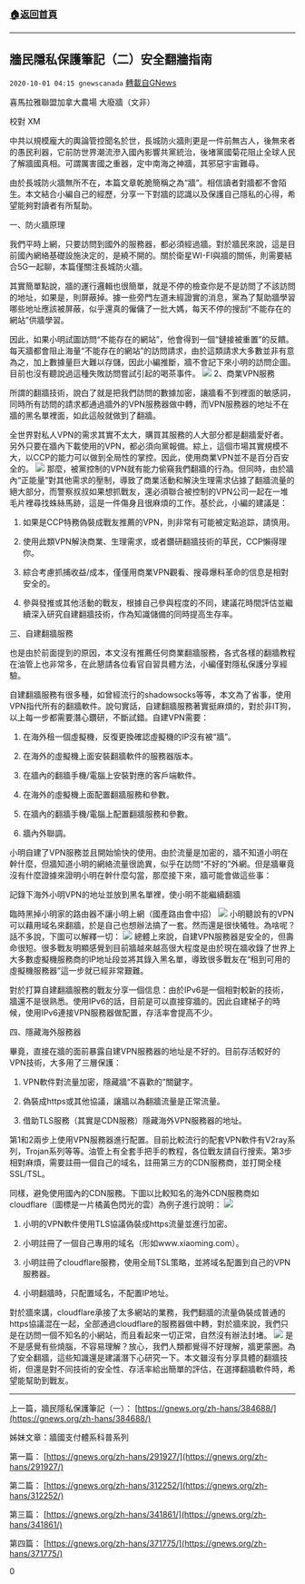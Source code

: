###  [:house:返回首頁](https://github.com/ourhimalayas/txt)
---

## 牆民隱私保護筆記（二）安全翻牆指南
`2020-10-01 04:15 gnewscanada` [轉載自GNews](https://gnews.org/zh-hant/394613/)

喜馬拉雅聯盟加拿大農場   大廢牆（文非）

校對   XM

中共以規模龐大的輿論管控聞名於世，長城防火牆則更是一件前無古人，後無來者的愚民利器，它前防世界潮流滲入國內影響共黨統治，後堵黨國菊花阻止全球人民了解牆國真相。可謂厲害國之重器，定中南海之神牆，其邪惡宇宙難尋。

由於長城防火牆無所不在，本篇文章乾脆簡稱之為“牆”。相信讀者對牆都不會陌生。本文結合小編自己的經歷，分享一下對牆的認識以及保護自己隱私的心得，希望能夠對讀者有所幫助。

一、防火牆原理

我們平時上網，只要訪問到國外的服務器，都必須經過牆。對於牆民來說，這是目前國內網絡基礎設施決定的，是繞不開的。關於衛星WI-FI與牆的關係，則需要結合5G一起聊，本篇僅關注長城防火牆。

其實簡單點說，牆的運行邏輯也很簡單，就是不停的檢查你是不是訪問了不該訪問的地址，如果是，則屏蔽掉。據一些旁門左道未經證實的消息，黨為了幫助牆學習哪些地址應該被屏蔽，似乎還真的僱傭了一批大媽，每天不停的搜刮“不能存在的網站”供牆學習。

因此，如果小明試圖訪問“不能存在的網站”，他會得到一個“鏈接被重置”的反饋。每天牆都會阻止海量“不能存在的網站”的訪問請求，由於這類請求大多數並非有意為之，加上數據量巨大難以存儲，因此小編推斷，牆不會記下來小明的訪問企圖。目前也沒有聽說過這種失敗訪問嘗試引起的喝茶事件。
![]()![](https://s3.amazonaws.com/gnews-media-offload/wp-content/uploads/2020/10/01040301/1-4.png)
2、商業VPN服務

所謂的翻牆技術，說白了就是把我們訪問的數據加密，讓牆看不到裡面的敏感詞，同時所有訪問的請求都通過牆外的VPN服務器做中轉，而VPN服務器的地址不在牆的黑名單裡面，如此這般就做到了翻牆。

全世界對私人VPN的需求其實不太大，購買其服務的人大部分都是翻牆愛好者。另外只要在牆內下載使用的VPN，都必須向黨報備。綜上，這個市場其實規模不大，以CCP的能力可以做到全局性的掌控。因此，使用商業VPN並不是百分百安全的。
![]()![](https://s3.amazonaws.com/gnews-media-offload/wp-content/uploads/2020/10/01040316/2-2.png)
那麼，被黨控制的VPN就有能力偷窺我們翻牆的行為。但同時，由於牆內“正能量”對其他需求的壓制，導致了商業活動和解決生理需求佔據了翻牆流量的絕大部分，而警察叔叔如果想抓戰友，還必須聯合被控制的VPN公司一起在一堆毛片裡尋找蛛絲馬跡，這是一件傷身且很麻煩的工作。基於此，小編的建議是：

1. 如果是CCP特務偽裝成戰友推薦的VPN，則非常有可能被定點追踪，請慎用。

2. 使用此類VPN解決商業、生理需求，或者鑽研翻牆技術的草民，CCP懶得理你。

3. 綜合考慮抓捕收益/成本，僅僅用商業VPN觀看、搜尋爆料革命的信息是相對安全的。

4. 參與發推或其他活動的戰友，根據自己參與程度的不同，建議花時間評估並繼續深入研究自建翻牆技術，作為知識儲備的同時提高生存率。

三、自建翻牆服務

也是由於前面提到的原因，本文沒有推薦任何商業翻牆服務，各式各樣的翻牆教程在油管上也非常多，在此懇請各位看官自習具體方法，小編僅對隱私保護分享經驗。

自建翻牆服務有很多種，如曾經流行的shadowsocks等等，本文為了省事，使用VPN指代所有的翻牆軟件。說句實話，自建翻牆服務著實挺麻煩的，對於非IT狗，以上每一步都需要潛心鑽研，不斷試錯。自建VPN需要：

1. 在海外租一個虛擬機，反復更換確認虛擬機的IP沒有被“牆”。

2. 在海外的虛擬機上面安裝翻牆軟件的服務器版本。

3. 在牆內的翻牆手機/電腦上安裝對應的客戶端軟件。

4. 在海外的虛擬機上面配置翻牆服務和參數。

5. 在牆內的翻牆手機/電腦上配置翻牆服務和參數。

6. 牆內外聯調。

小明自建了VPN服務並且開始愉快的使用。由於流量是加密的，牆不知道小明在幹什麼，但牆知道小明的網絡流量很詭異，似乎在訪問“不好的”外網。但是牆畢竟沒有什麼證據來證明小明在幹什麼勾當，那麼接下來，牆可能會做這些事：

記錄下海外小明VPN的地址並放到黑名單裡，使小明不能繼續翻牆

臨時黑掉小明家的路由器不讓小明上網（國產路由會中招）
![]()![](https://s3.amazonaws.com/gnews-media-offload/wp-content/uploads/2020/10/01040331/3.png)
小明聽說有的VPN可以藉用域名來翻牆，於是自己也想辦法搞了一套。然而還是很快犧牲。為啥呢？話不多說，下圖可以解釋一切：
![]()![](https://s3.amazonaws.com/gnews-media-offload/wp-content/uploads/2020/10/01040344/4.png)
總體上來說，自建VPN服務器是安全的，但壽命很短。很多戰友明顯感覺到目前牆越來越高很大程度是由於現在牆收錄了世界上大多數虛擬機服務商的IP地址段並將其錄入黑名單，導致很多戰友在“租到可用的虛擬機服務器”這一步就已經非常艱難。

對於打算自建翻牆服務的戰友分享一個信息：由於IPv6是一個相對較新的技術，牆還不是很熟悉。使用IPv6的話，目前是可以直接穿牆的。因此自建梯子的時候，使用IPv6連接VPN服務器做配置，存活率會提高不少。

四、隱藏海外服務器

畢竟，直接在牆的面前暴露自建VPN服務器的地址是不好的。目前存活較好的VPN技術，大多用了三層保護：

1. VPN軟件對流量加密，隱藏牆“不喜歡的”關鍵字。

2. 偽裝成https或其他協議，讓牆以為翻牆流量是正常流量。

3. 借助TLS服務（其實是CDN服務）隱藏海外VPN服務器的地址。

第1和2兩步上使用VPN服務器進行配置。目前比較流行的配套VPN軟件有V2ray系列，Trojan系列等等。油管上有全套手把手的教程，各位戰友請自行搜索。第3步相對麻煩，需要註冊一個自己的域名，註冊第三方的CDN服務商，並打開全棧SSL/TSL。

同樣，避免使用國內的CDN服務。下圖以比較知名的海外CDN服務商如cloudflare（圖標是一片橘黃色閃光的雲）為例子進行說明：
![]()![](https://s3.amazonaws.com/gnews-media-offload/wp-content/uploads/2020/10/01040357/5.png)
1. 小明的VPN軟件使用TLS協議偽裝成https流量並進行加密。

2. 小明註冊了一個自己專用的域名（形如www.xiaoming.com）。

3. 小明註冊了cloudflare服務，使用全局TSL策略，並將域名配置到自己的VPN服務器。

4. 小明翻牆時，只配置域名，不配置IP地址。

對於牆來講，cloudflare承接了太多網站的業務，我們翻牆的流量偽裝成普通的https協議混在一起，全部通過cloudflare的服務器做中轉，對於牆來說，我們只是在訪問一個不知名的小網站，而且看起來一切正常，自然沒有辦法封堵。
![]()![](https://s3.amazonaws.com/gnews-media-offload/wp-content/uploads/2020/10/01040128/FFFF.png)
是不是感覺有些燒腦，不容易理解？放心，我們人類都覺得不好理解，牆更蒙圈。為了安全翻牆，這些知識還是建議潛下心研究一下。本文雖沒有分享具體的翻牆技術，但還是對不同技術的安全性、存活率給出簡單的評估，在選擇翻牆軟件時，希望能幫助到戰友。

* * *

上一篇，牆民隱私保護筆記（一）： [https://gnews.org/zh-hans/384688/](https://gnews.org/zh-hans/384688/)

姊妹文章：牆國支付體系科普系列

第一篇： [https://gnews.org/zh-hans/291927/](https://gnews.org/zh-hans/291927/)

第二篇： [https://gnews.org/zh-hans/312252/](https://gnews.org/zh-hans/312252/)

第三篇： [https://gnews.org/zh-hans/341861/](https://gnews.org/zh-hans/341861/)

第四篇： [https://gnews.org/zh-hans/371775/](https://gnews.org/zh-hans/371775/)

0
